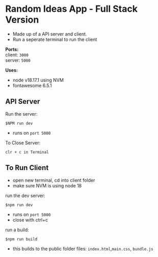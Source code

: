 # Random Ideas App - Full Stack Version
- Made up of a API server and client.
- Run a seperate terminal to run the client

**Ports:**  
client: `3000`  
server: `5000`


**Uses:** 
- node v18.17.1 using NVM
- fontawesome 6.5.1

API Server
---
Run the server:
``` JS Terminal
$NPM run dev
```
- runs on `port 5000`

To Close Server:
``` JS Terminal
clr + c in Terminal
```

To Run Client
---
- open new terminal, cd into client folder
- make sure NVM is using node 18

run the dev server:
``` JS Terminal
$npm run dev
```
- runs on `port 5000`
- close with ctrl+c

run a build:
``` JS client terminal
$npm run build
```
- this builds to the public folder
  files: `index.html`,`main.css`, `bundle.js`


